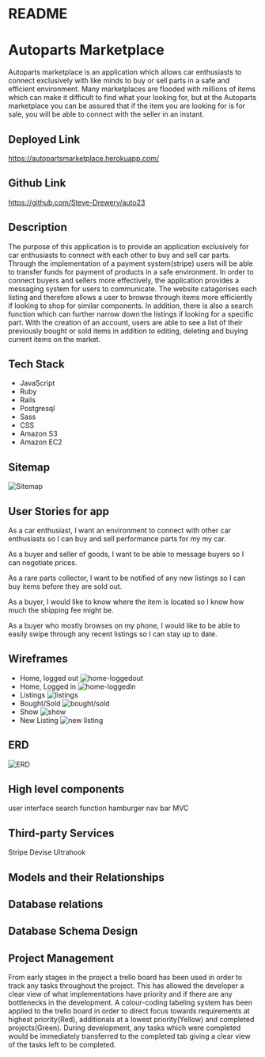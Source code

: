 # README

# Autoparts Marketplace

Autoparts marketplace is an application which allows car enthusiasts to connect exclusively with like minds to buy or sell parts in a safe and efficient environment. Many marketplaces are flooded with millions of items which can make it difficult to find what your looking for, but at the Autoparts marketplace you can be assured that if the item you are looking for is for sale, you will be able to connect with the seller in an instant.

## Deployed Link

https://autopartsmarketplace.herokuapp.com/

## Github Link

https://github.com/Steve-Drewery/auto23


## Description

The purpose of this application is to provide an application exclusively for car enthusiasts to connect with each other to buy and sell car parts. Through the implementation of a payment system(stripe) users will be able to transfer funds for payment of products in a safe environment. In order to connect buyers and sellers more effectively, the application provides a messaging system for users to communicate. The website catagorises each listing and therefore allows a user to browse through items more efficiently if looking to shop for similar components. In addition, there is also a search function which can further narrow down the listings if looking for a specific part. With the creation of an account, users are able to see a list of their previously bought or sold items in addition to editing, deleting and buying current items on the market.

## Tech Stack

- JavaScript
- Ruby
- Rails
- Postgresql
- Sass
- CSS
- Amazon S3
- Amazon EC2


## Sitemap

![Sitemap](app\assets\images\Sitemap.png)

## User Stories for app

As a car enthusiast, I want an environment to connect with other car enthusiasts so I can buy and sell performance parts for my my car. 

As a buyer and seller of goods, I want to be able to message buyers so I can negotiate prices.

As a rare parts collector, I want to be notified of any new listings so I can buy items before they are sold out.

As a buyer, I would like to know where the item is located so I know how much the shipping fee might be.

As a buyer who mostly browses on my phone, I would like to be able to easily swipe through any recent listings so I can stay up to date.


## Wireframes

- Home, logged out
![home-loggedout](app\assets\images\W-home-logout.png)
- Home, Logged in
![home-loggedin](app\assets\images\W-home-login.png)
- Listings
![listings](app\assets\images\W-listings.png)
- Bought/Sold
![bought/sold](app\assets\images\W-bought-sold.png)
- Show
![show](app\assets\images\W-show.png)
- New Listing
![new listing](app\assets\images\W-new-listing.png)
## ERD

![ERD](app\assets\images\ERD.png)

## High level components

user interface
search function
hamburger nav bar
MVC


## Third-party Services

Stripe
Devise
Ultrahook

## Models and their Relationships

## Database relations

## Database Schema Design

## Project Management

From early stages in the project a trello board has been used in order to track any tasks throughout the project. This has allowed the developer a clear view of what implementations have priority and if there are any bottlenecks in the development. A colour-coding labeling system has been applied to the trello board in order to direct focus towards requirements at highest priority(Red), additionals at a lowest priority(Yellow) and completed projects(Green). During development, any tasks which were completed would be immediately transferred to the completed tab giving a clear view of the tasks left to be completed.